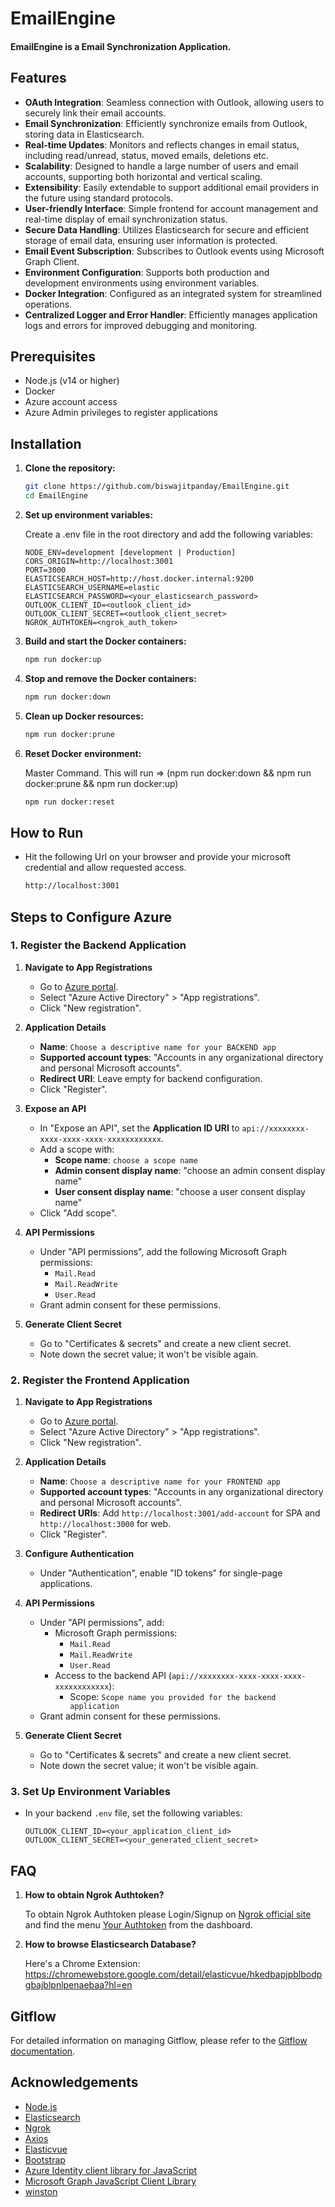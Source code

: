 # EmailEngine
#### EmailEngine is a Email Synchronization Application.

## Features

- **OAuth Integration**: Seamless connection with Outlook, allowing users to securely link their email accounts.
- **Email Synchronization**: Efficiently synchronize emails from Outlook, storing data in Elasticsearch.
- **Real-time Updates**: Monitors and reflects changes in email status, including read/unread, status, moved emails, deletions etc.
- **Scalability**: Designed to handle a large number of users and email accounts, supporting both horizontal and vertical scaling.
- **Extensibility**: Easily extendable to support additional email providers in the future using standard protocols.
- **User-friendly Interface**: Simple frontend for account management and real-time display of email synchronization status.
- **Secure Data Handling**: Utilizes Elasticsearch for secure and efficient storage of email data, ensuring user information is protected.
- **Email Event Subscription**: Subscribes to Outlook events using Microsoft Graph Client.
- **Environment Configuration**: Supports both production and development environments using environment variables.
- **Docker Integration**: Configured as an integrated system for streamlined operations.
- **Centralized Logger and Error Handler**: Efficiently manages application logs and errors for improved debugging and monitoring.

## Prerequisites
- Node.js (v14 or higher)
- Docker
- Azure account access
- Azure Admin privileges to register applications

## Installation
    
1. **Clone the repository:**

    ```bash
    git clone https://github.com/biswajitpanday/EmailEngine.git
    cd EmailEngine
    ```

2. **Set up environment variables:**

    Create a .env file in the root directory and add the following variables:

    ```env
    NODE_ENV=development [development | Production]
    CORS_ORIGIN=http://localhost:3001
    PORT=3000
    ELASTICSEARCH_HOST=http://host.docker.internal:9200
    ELASTICSEARCH_USERNAME=elastic
    ELASTICSEARCH_PASSWORD=<your_elasticsearch_password>
    OUTLOOK_CLIENT_ID=<outlook_client_id>
    OUTLOOK_CLIENT_SECRET=<outlook_client_secret>
    NGROK_AUTHTOKEN=<ngrok_auth_token>
    ```

3. **Build and start the Docker containers:**

    ```bash
    npm run docker:up
    ```

4. **Stop and remove the Docker containers:**

    ```bash
    npm run docker:down
    ```

5. **Clean up Docker resources:**

    ```bash
    npm run docker:prune
    ```

6. **Reset Docker environment:** 

    Master Command. This will run => (npm run docker:down && npm run docker:prune && npm run docker:up)

    ```bash
    npm run docker:reset
    ```

## How to Run

- Hit the following Url on your browser and provide your microsoft credential and allow requested access.

    ```bash
    http://localhost:3001
    ```

## Steps to Configure Azure

### 1. Register the Backend Application

1. **Navigate to App Registrations**
   - Go to [Azure portal](https://portal.azure.com/).
   - Select "Azure Active Directory" > "App registrations".
   - Click "New registration".

2. **Application Details**
   - **Name**: `Choose a descriptive name for your BACKEND app`
   - **Supported account types**: "Accounts in any organizational directory and personal Microsoft accounts".
   - **Redirect URI**: Leave empty for backend configuration.
   - Click "Register".

3. **Expose an API**
   - In "Expose an API", set the **Application ID URI** to `api://xxxxxxxx-xxxx-xxxx-xxxx-xxxxxxxxxxxx`.
   - Add a scope with:
     - **Scope name**: `choose a scope name`
     - **Admin consent display name**: "choose an admin consent display name"
     - **User consent display name**: "choose a user consent display name"
   - Click "Add scope".

4. **API Permissions**
   - Under "API permissions", add the following Microsoft Graph permissions:
     - `Mail.Read`
     - `Mail.ReadWrite`
     - `User.Read`
   - Grant admin consent for these permissions.

5. **Generate Client Secret**
   - Go to "Certificates & secrets" and create a new client secret.
   - Note down the secret value; it won't be visible again.

### 2. Register the Frontend Application

1. **Navigate to App Registrations**
   - Go to [Azure portal](https://portal.azure.com/).
   - Select "Azure Active Directory" > "App registrations".
   - Click "New registration".

2. **Application Details**
   - **Name**: `Choose a descriptive name for your FRONTEND app`
   - **Supported account types**: "Accounts in any organizational directory and personal Microsoft accounts".
   - **Redirect URIs**: Add `http://localhost:3001/add-account` for SPA and `http://localhost:3000` for web.
   - Click "Register".

3. **Configure Authentication**
   - Under "Authentication", enable "ID tokens" for single-page applications.

4. **API Permissions**
   - Under "API permissions", add:
     - Microsoft Graph permissions:
       - `Mail.Read`
       - `Mail.ReadWrite`
       - `User.Read`
     - Access to the backend API (`api://xxxxxxxx-xxxx-xxxx-xxxx-xxxxxxxxxxxx`):
       - Scope: `Scope name you provided for the backend application`
   - Grant admin consent for these permissions.

5. **Generate Client Secret**
   - Go to "Certificates & secrets" and create a new client secret.
   - Note down the secret value; it won't be visible again.

### 3. Set Up Environment Variables

- In your backend `.env` file, set the following variables:
     ```env
     OUTLOOK_CLIENT_ID=<your_application_client_id>
     OUTLOOK_CLIENT_SECRET=<your_generated_client_secret>
     ```

## FAQ

1. **How to obtain Ngrok Authtoken?**

    To obtain Ngrok Authtoken please Login/Signup on [Ngrok official site](https://ngrok.com/) and find the menu [Your Authtoken](https://dashboard.ngrok.com/get-started/your-authtoken) from the dashboard.

2. **How to browse Elasticsearch Database?**

   Here's a Chrome Extension: https://chromewebstore.google.com/detail/elasticvue/hkedbapjpblbodpgbajblpnlpenaebaa?hl=en

 
## Gitflow
   For detailed information on managing Gitflow, please refer to the [Gitflow documentation](https://github.com/biswajitpanday/EmailEngine/blob/main/gitflow.md).

## Acknowledgements
- [Node.js](https://nodejs.org/en)
- [Elasticsearch](https://www.elastic.co/elasticsearch)
- [Ngrok](https://ngrok.com/)
- [Axios](https://axios-http.com/)
- [Elasticvue](https://chromewebstore.google.com/detail/elasticvue/hkedbapjpblbodpgbajblpnlpenaebaa?hl=en)
- [Bootstrap](https://getbootstrap.com/)
- [Azure Identity client library for JavaScript](https://www.npmjs.com/package/@azure/identity)
- [Microsoft Graph JavaScript Client Library](https://www.npmjs.com/package/@microsoft/microsoft-graph-client)
- [winston](https://www.npmjs.com/package/winston)
